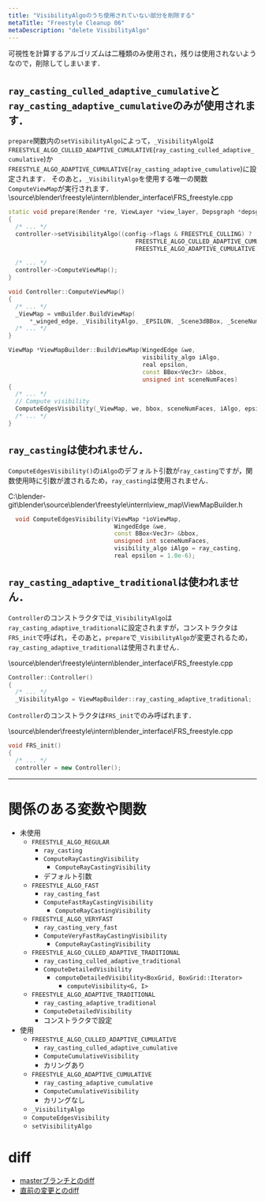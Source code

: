 ```yaml
---
title: "VisibilityAlgoのうち使用されていない部分を削除する"
metaTitle: "Freestyle Cleanup 06"
metaDescription: "delete VisibilityAlgo"
---
```


可視性を計算するアルゴリズムは二種類のみ使用され，残りは使用されないようなので，削除してしまいます．

## `ray_casting_culled_adaptive_cumulative`と`ray_casting_adaptive_cumulative`のみが使用されます．

`prepare`関数内の`setVisibilityAlgo`によって，`_VisibilityAlgo`は`FREESTYLE_ALGO_CULLED_ADAPTIVE_CUMULATIVE`(`ray_casting_culled_adaptive_cumulative`)か`FREESTYLE_ALGO_ADAPTIVE_CUMULATIVE`(`ray_casting_adaptive_cumulative`)に設定されます．
そのあと，`_VisibilityAlgo`を使用する唯一の関数`ComputeViewMap`が実行されます．
\source\blender\freestyle\intern\blender_interface\FRS_freestyle.cpp
```cpp
static void prepare(Render *re, ViewLayer *view_layer, Depsgraph *depsgraph)
{
  /* ... */
  controller->setVisibilityAlgo((config->flags & FREESTYLE_CULLING) ?
                                    FREESTYLE_ALGO_CULLED_ADAPTIVE_CUMULATIVE :
                                    FREESTYLE_ALGO_ADAPTIVE_CUMULATIVE);

  /* ... */
  controller->ComputeViewMap();
}
```

```cpp
void Controller::ComputeViewMap()
{
  /* ... */
  _ViewMap = vmBuilder.BuildViewMap(
      *_winged_edge, _VisibilityAlgo, _EPSILON, _Scene3dBBox, _SceneNumFaces);
  /* ... */
}

ViewMap *ViewMapBuilder::BuildViewMap(WingedEdge &we,
                                      visibility_algo iAlgo,
                                      real epsilon,
                                      const BBox<Vec3r> &bbox,
                                      unsigned int sceneNumFaces)
{
  /* ... */
  // Compute visibility
  ComputeEdgesVisibility(_ViewMap, we, bbox, sceneNumFaces, iAlgo, epsilon);
  /* ... */
}
```

## `ray_casting`は使われません．

`ComputeEdgesVisibility()`の`iAlgo`のデフォルト引数が`ray_casting`ですが，関数使用時に引数が渡されるため，`ray_casting`は使用されません．

C:\blender-git\blender\source\blender\freestyle\intern\view_map\ViewMapBuilder.h
```cpp
  void ComputeEdgesVisibility(ViewMap *ioViewMap,
                              WingedEdge &we,
                              const BBox<Vec3r> &bbox,
                              unsigned int sceneNumFaces,
                              visibility_algo iAlgo = ray_casting,
                              real epsilon = 1.0e-6);
```

## `ray_casting_adaptive_traditional`は使われません．

`Controller`のコンストラクタでは`_VisibilityAlgo`は`ray_casting_adaptive_traditional`に設定されますが，コンストラクタは`FRS_init`で呼ばれ，そのあと，`prepare`で`_VisibilityAlgo`が変更されるため，`ray_casting_adaptive_traditional`は使用されません．

\source\blender\freestyle\intern\blender_interface\FRS_freestyle.cpp
```cpp
Controller::Controller()
{
  /* ... */
  _VisibilityAlgo = ViewMapBuilder::ray_casting_adaptive_traditional;
```

`Controller`のコンストラクタは`FRS_init`でのみ呼ばれます．

\source\blender\freestyle\intern\blender_interface\FRS_freestyle.cpp
```cpp
void FRS_init()
{
  /* ... */
  controller = new Controller();
```

---

# 関係のある変数や関数

* 未使用
    * `FREESTYLE_ALGO_REGULAR`
        * `ray_casting`
        * `ComputeRayCastingVisibility`
            * `ComputeRayCastingVisibility`
        * デフォルト引数
    * `FREESTYLE_ALGO_FAST`
        * `ray_casting_fast`
        * `ComputeFastRayCastingVisibility`
            * `ComputeRayCastingVisibility`
    * `FREESTYLE_ALGO_VERYFAST`
        * `ray_casting_very_fast`
        * `ComputeVeryFastRayCastingVisibility`
            * `ComputeRayCastingVisibility`
    * `FREESTYLE_ALGO_CULLED_ADAPTIVE_TRADITIONAL`
        * `ray_casting_culled_adaptive_traditional`
        * `ComputeDetailedVisibility`
            * `computeDetailedVisibility<BoxGrid, BoxGrid::Iterator>`
                * `computeVisibility<G, I>`
    * `FREESTYLE_ALGO_ADAPTIVE_TRADITIONAL`
        * `ray_casting_adaptive_traditional`
        * `ComputeDetailedVisibility`
        * コンストラクタで設定
* 使用
    * `FREESTYLE_ALGO_CULLED_ADAPTIVE_CUMULATIVE`
        * `ray_casting_culled_adaptive_cumulative`
        * `ComputeCumulativeVisibility`
        * カリングあり
    * `FREESTYLE_ALGO_ADAPTIVE_CUMULATIVE`
        * `ray_casting_adaptive_cumulative`
        * `ComputeCumulativeVisibility`
        * カリングなし
    * `_VisibilityAlgo`
    * `ComputeEdgesVisibility`
    * `setVisibilityAlgo`

# diff

* [masterブランチとのdiff](https://gist.github.com/hzuika/129959edf92219a04197f702aa0c8300)
* [直前の変更とのdiff](https://gist.github.com/hzuika/5612b12ff3990ad510c2567486443da8)